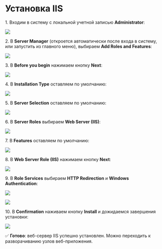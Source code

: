 # Установка IIS

1\. Входим в систему с локальной учетной записью **Administrator**:

![](<../../../../.gitbook/assets/install-webapi-iis-1.png>)

2\. В **Server Manager** (откроется автоматически после входа в систему, или запустить из главного меню), выбираем **Add Roles and Features**:

![](<../../../../.gitbook/assets/install-webapi-iis-2.png>)

3\. В **Before you begin** нажимаем кнопку **Next**:

![](<../../../../.gitbook/assets/install-webapi-iis-3.png>)

4\. В **Installation Type** оставляем по умолчанию:

![](<../../../../.gitbook/assets/install-webapi-iis-4.png>)

5\. В **Server Selection** оставляем по умолчанию:

![](<../../../../.gitbook/assets/install-webapi-iis-5.png>)

6\. В **Server Roles** выбираем **Web Server (IIS)**: 

![](<../../../../.gitbook/assets/install-webapi-iis-6.png>)

7\. В **Features** оставляем по умолчанию:

![](<../../../../.gitbook/assets/install-webapi-iis-7.png>)

8\. В **Web Server Role (IIS)** нажимаем кнопку **Next**:

![](<../../../../.gitbook/assets/install-webapi-iis-8.png>)

9\. В **Role Services** выбираем **HTTP Redirection** и **Windows Authentication**:

![](<../../../../.gitbook/assets/install-webapi-iis-9.png>)

![](<../../../../.gitbook/assets/install-webapi-iis-10.png>)

10\. В **Confirmation** наживаем кнопку **Install** и дожидаемся завершения установки:

![](<../../../../.gitbook/assets/install-webapi-iis-11.png>)

:white_check_mark: **Готово**: веб-сервер IIS успешно установлен. Можно переходить к разворачиванию узлов веб-приложения.
